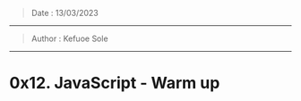 > Date : 13/03/2023
-------------------------------------
> Author : Kefuoe Sole
-------------------------------------
# 0x12. JavaScript - Warm up
